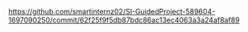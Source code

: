https://github.com/smartinternz02/SI-GuidedProject-589604-1697090250/commit/62f25f9f5db87bdc86ac13ec4063a3a24af8af89
